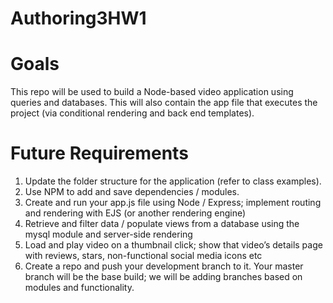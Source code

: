 # Authoring3HW1

# Goals
This repo will be used to build a Node-based video application using queries and databases. This will also contain the app file that executes the project (via conditional rendering and back end templates).
# Future Requirements
1. Update the folder structure for the application (refer to class examples).
2. Use NPM to add and save dependencies / modules.
3. Create and run your app.js file using Node / Express; implement routing and rendering
with EJS (or another rendering engine)
4. Retrieve and filter data / populate views from a database using the mysql module and
server-side rendering
5. Load and play video on a thumbnail click; show that video’s details page with reviews,
stars, non-functional social media icons etc
6. Create a repo and push your development branch to it. Your
master branch will be the base build; we will be adding branches based on modules
and functionality. 
